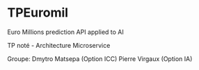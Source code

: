 # TPEuromil

Euro Millions prediction
API applied to AI

TP noté - Architecture Microservice

Groupe:
Dmytro Matsepa (Option ICC)
Pierre Virgaux (Option IA)